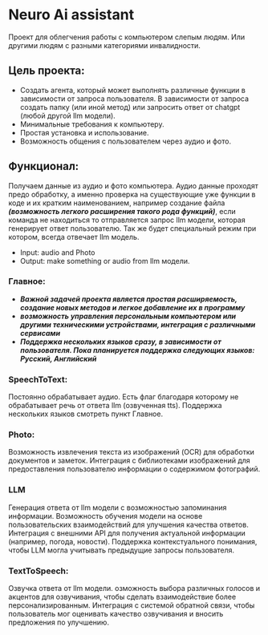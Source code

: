 # Neuro Ai assistant

Проект для облегчения работы с компьютером слепым людям. 
Или другими людям с разными категориями инвалидности.

## Цель проекта:

- Создать агента, который может выполнять различные функции в зависимости от 
запроса пользователя. В зависимости от запроса создать папку (или иной метод)
или запросить ответ от chatgpt (любой другой llm модели).
- Минимальные требования к компьютеру.
- Простая установка и использование.
- Возможность общения с пользователем через аудио и фото.

## Функционал:

Получаем данные из аудио и фото компьютера. Аудио данные проходят предо 
обработку, а именно проверка на существующие уже функции в коде и их кратким
наименованием, например создание файла _**(возможность легкого расширения 
такого рода функций)**_, если команда не находиться то отправляется запрос llm 
модели, которая генерирует ответ пользователю. Так же будет специальный режим 
при котором, всегда отвечает llm модель. 

- Input: audio and Photo
- Output: make something or audio from llm модели.

### Главное:

- _**Важной задачей проекта является простая расширяемость,
создание новых методов и легкое добавление их в программу**_
- _**возможность управления персональным компьютером или 
другими техническими устройствами, интеграция с различными сервисами**_
- _**Поддержка нескольких языков сразу, в зависимости от пользователя.
Пока планируется поддержка следующих языков: Русский, Английский**_

### SpeechToText:

Постоянно обрабатывает аудио. Есть флаг благодаря которому не обрабатывает
речь от ответа llm (озвученная tts). Поддержка нескольких языков смотреть 
пункт Главное. 

### Photo:

Возможность извлечения текста из изображений (OCR) для обработки документов 
и заметок. Интеграция с библиотеками изображений для предоставления 
пользователю информации о содержимом фотографий.

### LLM

Генерация ответа от llm модели с возможностью запоминания информации. 
Возможность обучения модели на основе пользовательских взаимодействий для
улучшения качества ответов. Интеграция с внешними API для получения актуальной
информации (например, погода, новости). Поддержка контекстуального понимания,
чтобы LLM могла учитывать предыдущие запросы пользователя.

### TextToSpeech:

Озвучка ответа от llm модели. озможность выбора различных голосов и акцентов 
для озвучивания, чтобы сделать взаимодействие более персонализированным. 
Интеграция с системой обратной связи, чтобы пользователь мог оценивать 
качество озвучивания и вносить предложения по улучшению.
